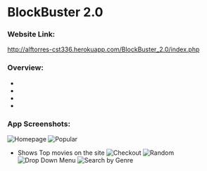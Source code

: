 # BlockBuster 2.0
### Website Link:
http://alftorres-cst336.herokuapp.com/BlockBuster_2.0/index.php

### Overview:
 
+ 
+  
+ 
+

### App Screenshots:
![Homepage](http://i66.tinypic.com/2dt4x83.png)
![Popular](http://i64.tinypic.com/20qjd6e.png)
+ Shows Top movies on the site
![Checkout](http://i64.tinypic.com/vya0wz.png)
![Random](http://i68.tinypic.com/2v34nti.png)
![Drop Down Menu](http://i65.tinypic.com/axlhjm.png)
![Search by Genre](http://i65.tinypic.com/2v9stb5.png)

